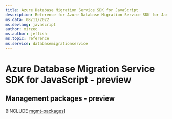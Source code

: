 ```yaml
---
title: Azure Database Migration Service SDK for JavaScript
description: Reference for Azure Database Migration Service SDK for JavaScript
ms.data: 08/11/2022
ms.devlang: javascript
author: xirzec
ms.author: jeffish
ms.topic: reference
ms.service: databasemigrationservice
---
```

# Azure Database Migration Service SDK for JavaScript - preview

## Management packages - preview
[!INCLUDE [mgmt-packages](database-migration-service-mgmt-index.md)]